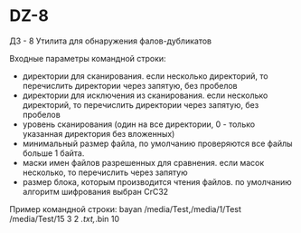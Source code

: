 # DZ-8
ДЗ - 8
Утилита для обнаружения фалов-дубликатов

Входные параметры командной строки:
- директории для сканирования. если несколько директорий, то перечислить директории через запятую, без пробелов
- директории для исключения из сканирования. если несколько директорий, то перечислить директории через запятую, без пробелов
- уровень сканирования (один на все директории, 0 - только указанная
директория без вложенных)
- минимальный размер файла, по умолчанию проверяются все файлы
больше 1 байта.
- маски имен файлов разрешенных для сравнения. если масок несколько, то перечислить через запятую
- размер блока, которым производится чтения файлов.
по умолчанию алгоритм шифрования выбран CrC32

Пример командной строки:
bayan /media/Test,/media/1/Test /media/Test/15 3 2 *.txt,*.bin 10